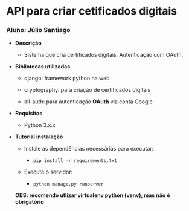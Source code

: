 <h1>API para criar cetificados digitais</h1>

<h3>Aluno: Júlio Santiago</h3>

* **Descrição**

  * Sistema que cria certificados digitais. Autenticação com OAuth.

    

* **Bibliotecas utilizadas**

  * <a>django</a>: framework python na web

  * <a>cryptography</a>: para criação de certificados digitais

  * <a>all-auth</a>: para autenticação **OAuth** via conta Google

    

* **Requisitos**

  * Python 3.x.x

    

* **Tutorial instalação**

  * Instale as dependências necessárias para executar:
    * <code>pip install -r requirements.txt</code>

  * Execute o servidor:
    * <code>python manage.py runserver</code>

  **OBS: recomendo utlizar virtualenv python (venv), mas não é obrigatório** 

  

